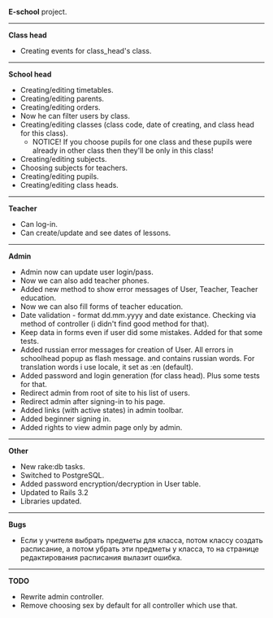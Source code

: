 **E-school** project.


------------------------------------------------------------------------------

**Class head**

- Creating events for class_head's class.

------------------------------------------------------------------------------

**School head**

- Creating/editing timetables.
- Creating/editing parents.
- Creating/editing orders.
- Now he can filter users by class.
- Creating/editing classes (class code, date of creating, and class head for this class).
  - NOTICE! If you choose pupils for one class and these pupils were already in other class
    then they'll be only in this class!
- Creating/editing subjects.
- Choosing subjects for teachers.
- Creating/editing pupils.
- Creating/editing class heads.

------------------------------------------------------------------------------

**Teacher**

- Can log-in.
- Can create/update and see dates of lessons.

------------------------------------------------------------------------------

**Admin**

- Admin now can update user login/pass.
- Now we can also add teacher phones.
- Added new method to show error messages of User, Teacher, Teacher education.
- Now we can also fill forms of teacher education.
- Date validation - format dd.mm.yyyy and date existance. Checking via method of controller (i didn't find good method for that).
- Keep data in forms even if user did some mistakes. Added for that some tests.
- Added russian error messages for creation of User. All errors in schoolhead popup as flash message.
and contains russian words. For translation words i use locale, it set as :en (default).
- Added password and login generation (for class head). Plus some tests for that.
- Redirect admin from root of site to his list of users.
- Redirect admin after signing-in to his page.
- Added links (with active states) in admin toolbar.
- Added beginner signing in.
- Added rights to view admin page only by admin.


------------------------------------------------------------------------------

**Other**

- New rake:db tasks.
- Switched to PostgreSQL.
- Added password encryption/decryption in User table.
- Updated to Rails 3.2
- Libraries updated.

------------------------------------------------------------------------------

**Bugs**

- Если у учителя выбрать предметы для класса, потом классу создать расписание, а потом
убрать эти предметы у класса, то на странице редактирования расписания вылазит ошибка.

------------------------------------------------------------------------------

**TODO**

- Rewrite admin controller.
- Remove choosing sex by default for all controller which use that.